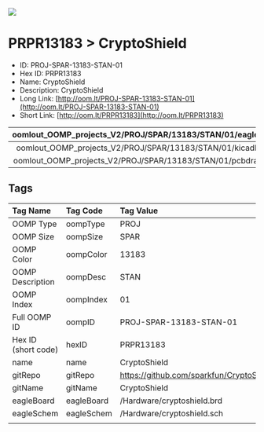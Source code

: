 


  
![][im]
# PRPR13183 > CryptoShield

- ID: PROJ-SPAR-13183-STAN-01
- Hex ID: PRPR13183
- Name: CryptoShield
- Description: CryptoShield
- Long Link: [http://oom.lt/PROJ-SPAR-13183-STAN-01](http://oom.lt/PROJ-SPAR-13183-STAN-01)
- Short Link: [http://oom.lt/PRPR13183](http://oom.lt/PRPR13183)
  

|oomlout_OOMP_projects_V2/PROJ/SPAR/13183/STAN/01/eagleImage.png|oomlout_OOMP_projects_V2/PROJ/SPAR/13183/STAN/01/eagleSchemImage.png|oomlout_OOMP_projects_V2/PROJ/SPAR/13183/STAN/01/kicadPcb3dFront.png|oomlout_OOMP_projects_V2/PROJ/SPAR/13183/STAN/01/kicadPcb3dBack.png|
| :---: | :---: | :---: | :---: |
|oomlout_OOMP_projects_V2/PROJ/SPAR/13183/STAN/01/kicadPcb3d.png|oomlout_OOMP_projects_V2/PROJ/SPAR/13183/STAN/01/bomBack.png|oomlout_OOMP_projects_V2/PROJ/SPAR/13183/STAN/01/bomFront.png|oomlout_OOMP_projects_V2/PROJ/SPAR/13183/STAN/01/pcbdraw.svg|
|oomlout_OOMP_projects_V2/PROJ/SPAR/13183/STAN/01/pcbdrawBack.svg||||

## Tags
  

|Tag Name|Tag Code|Tag Value|
| :--- | :--- | :--- |
|OOMP Type|oompType|PROJ|
|OOMP Size|oompSize|SPAR|
|OOMP Color|oompColor|13183|
|OOMP Description|oompDesc|STAN|
|OOMP Index|oompIndex|01|
|Full OOMP ID|oompID|PROJ-SPAR-13183-STAN-01|
|Hex ID (short code)|hexID|PRPR13183|
|name|name|CryptoShield|
|gitRepo|gitRepo|https://github.com/sparkfun/CryptoShield|
|gitName|gitName|CryptoShield|
|eagleBoard|eagleBoard|/Hardware/cryptoshield.brd|
|eagleSchem|eagleSchem|/Hardware/cryptoshield.sch|
||||



[im]: PROJ/SPAR/13183/STAN/01/kicadPcb3d_450.png
